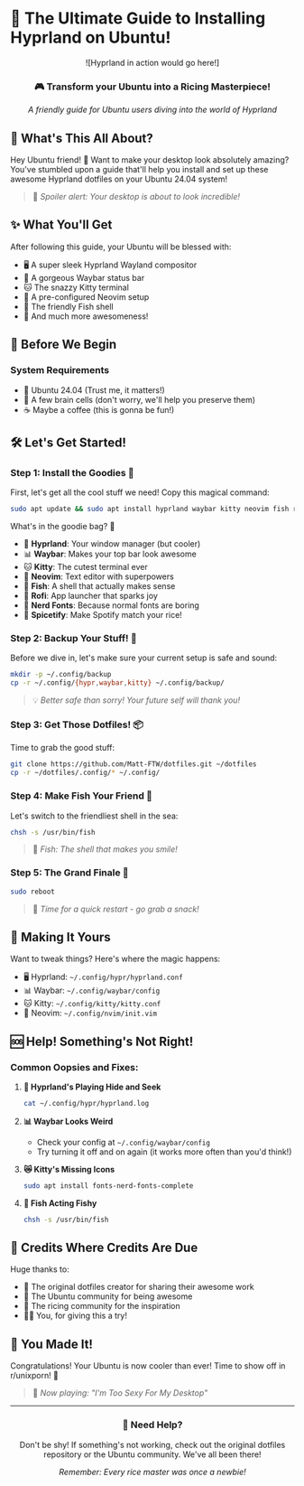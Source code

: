 # 🚀 The Ultimate Guide to Installing Hyprland on Ubuntu!

<div align="center">

![Hyprland in action would go here!]

### 🎮 Transform your Ubuntu into a Ricing Masterpiece! 
*A friendly guide for Ubuntu users diving into the world of Hyprland*

</div>

## 🤔 What's This All About?

Hey Ubuntu friend! 👋 Want to make your desktop look absolutely amazing? You've stumbled upon a guide that'll help you install and set up these awesome Hyprland dotfiles on your Ubuntu 24.04 system! 

> 🎨 *Spoiler alert: Your desktop is about to look incredible!*

## ✨ What You'll Get

After following this guide, your Ubuntu will be blessed with:
- 🖥️ A super sleek Hyprland Wayland compositor
- 🎯 A gorgeous Waybar status bar
- 🐱 The snazzy Kitty terminal
- 📝 A pre-configured Neovim setup
- 🐠 The friendly Fish shell
- 🚀 And much more awesomeness!

## 🎯 Before We Begin

### System Requirements
- 🐧 Ubuntu 24.04 (Trust me, it matters!)
- 🧠 A few brain cells (don't worry, we'll help you preserve them)
- ☕ Maybe a coffee (this is gonna be fun!)

## 🛠️ Let's Get Started!

### Step 1: Install the Goodies 🎁

First, let's get all the cool stuff we need! Copy this magical command:

```bash
sudo apt update && sudo apt install hyprland waybar kitty neovim fish rofi fonts-nerd-fonts-complete spicetify-cli git
```

What's in the goodie bag? 🎒
- 🌈 **Hyprland**: Your window manager (but cooler)
- 📊 **Waybar**: Makes your top bar look awesome
- 🐱 **Kitty**: The cutest terminal ever
- 📝 **Neovim**: Text editor with superpowers
- 🐠 **Fish**: A shell that actually makes sense
- 🎯 **Rofi**: App launcher that sparks joy
- 🎨 **Nerd Fonts**: Because normal fonts are boring
- 🎵 **Spicetify**: Make Spotify match your rice!

### Step 2: Backup Your Stuff! 🎒

Before we dive in, let's make sure your current setup is safe and sound:

```bash
mkdir -p ~/.config/backup
cp -r ~/.config/{hypr,waybar,kitty} ~/.config/backup/
```

> 💡 *Better safe than sorry! Your future self will thank you!*

### Step 3: Get Those Dotfiles! 📦

Time to grab the good stuff:

```bash
git clone https://github.com/Matt-FTW/dotfiles.git ~/dotfiles
cp -r ~/dotfiles/.config/* ~/.config/
```

### Step 4: Make Fish Your Friend 🐠

Let's switch to the friendliest shell in the sea:

```bash
chsh -s /usr/bin/fish
```

> 🎣 *Fish: The shell that makes you smile!*

### Step 5: The Grand Finale 🎉

```bash
sudo reboot
```

> 🔄 *Time for a quick restart - go grab a snack!*

## 🎨 Making It Yours

Want to tweak things? Here's where the magic happens:
- 🖥️ Hyprland: `~/.config/hypr/hyprland.conf`
- 📊 Waybar: `~/.config/waybar/config`
- 🐱 Kitty: `~/.config/kitty/kitty.conf`
- 📝 Neovim: `~/.config/nvim/init.vim`

## 🆘 Help! Something's Not Right!

### Common Oopsies and Fixes:

1. **🤔 Hyprland's Playing Hide and Seek**
   ```bash
   cat ~/.config/hypr/hyprland.log
   ```

2. **📊 Waybar Looks Weird**
   - Check your config at `~/.config/waybar/config`
   - Try turning it off and on again (it works more often than you'd think!)

3. **😿 Kitty's Missing Icons**
   ```bash
   sudo apt install fonts-nerd-fonts-complete
   ```

4. **🐠 Fish Acting Fishy**
   ```bash
   chsh -s /usr/bin/fish
   ```

## 🌟 Credits Where Credits Are Due

Huge thanks to:
- 🙌 The original dotfiles creator for sharing their awesome work
- 🐧 The Ubuntu community for being awesome
- 🎨 The ricing community for the inspiration
- 👩‍💻 You, for giving this a try!

## 🎉 You Made It!

Congratulations! Your Ubuntu is now cooler than ever! Time to show off in r/unixporn! 🎨

> 🎵 *Now playing: "I'm Too Sexy For My Desktop"*

---

<div align="center">

### 🤗 Need Help?

Don't be shy! If something's not working, check out the original dotfiles repository or the Ubuntu community. We've all been there!

*Remember: Every rice master was once a newbie!* 

</div>